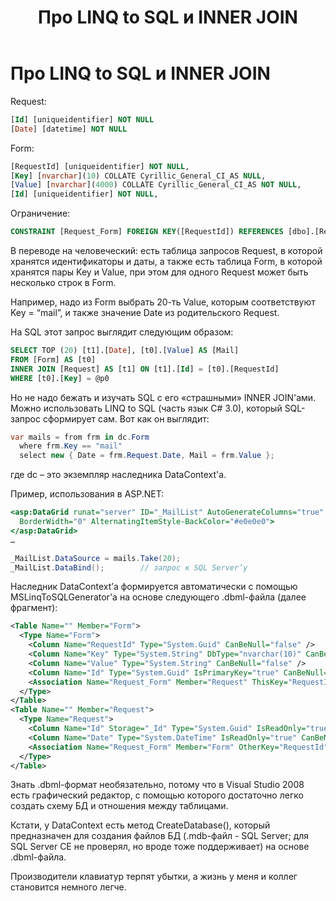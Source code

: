 ﻿---
title: Про LINQ to SQL и INNER JOIN
tags: [linq, sql, dbml, asp, c#]
src: http://mindberg.blogspot.ru/2008/01/linq-to-sql-inner-join.html
---
# Про LINQ to SQL и INNER JOIN
Request:
```sql
[Id] [uniqueidentifier] NOT NULL
[Date] [datetime] NOT NULL
```
Form:
```sql
[RequestId] [uniqueidentifier] NOT NULL,
[Key] [nvarchar](10) COLLATE Cyrillic_General_CI_AS NULL,
[Value] [nvarchar](4000) COLLATE Cyrillic_General_CI_AS NOT NULL,
[Id] [uniqueidentifier] NOT NULL,
```
Ограничение:
```sql
CONSTRAINT [Request_Form] FOREIGN KEY([RequestId]) REFERENCES [dbo].[Request]([Id])
```
В переводе на человеческий: есть таблица запросов Request, в которой хранятся идентификаторы и даты, а также есть таблица Form, 
в которой хранятся пары Key и Value, при этом для одного Request может быть несколько строк в Form.

Например, надо из Form выбрать 20-ть Value, которым соответствуют Key = “mail”, и также значение Date из родительского Request.

На SQL этот запрос выглядит следующим образом:
```sql
SELECT TOP (20) [t1].[Date], [t0].[Value] AS [Mail]
FROM [Form] AS [t0]
INNER JOIN [Request] AS [t1] ON [t1].[Id] = [t0].[RequestId]
WHERE [t0].[Key] = @p0
```
Но не надо бежать и изучать SQL с его «страшными» INNER JOIN'ами. Можно использовать LINQ to SQL (часть язык C# 3.0), который SQL-запрос сформирует сам. Вот как он выглядит:
```c#
var mails = from frm in dc.Form
  where frm.Key == "mail"
  select new { Date = frm.Request.Date, Mail = frm.Value };
```
где dc – это экземпляр наследника DataContext'а. 

Пример, использования в ASP.NET:
```asp
<asp:DataGrid runat="server" ID="_MailList" AutoGenerateColumns="true" Width="100%"
  BorderWidth="0" AlternatingItemStyle-BackColor="#e0e0e0">
</asp:DataGrid>
…
```
```c#
_MailList.DataSource = mails.Take(20);
_MailList.DataBind();        // запрос к SQL Server’у
```
Наследник DataContext’а формируется автоматически с помощью MSLinqToSQLGenerator'а на основе следующего .dbml-файла (далее фрагмент):
```xml
<Table Name="" Member="Form">
  <Type Name="Form">
    <Column Name="RequestId" Type="System.Guid" CanBeNull="false" />
    <Column Name="Key" Type="System.String" DbType="nvarchar(10)" CanBeNull="false" />
    <Column Name="Value" Type="System.String" CanBeNull="false" />
    <Column Name="Id" Type="System.Guid" IsPrimaryKey="true" CanBeNull="false" />
    <Association Name="Request_Form" Member="Request" ThisKey="RequestId" Type="Request" IsForeignKey="true" />
  </Type>
</Table>
<Table Name="" Member="Request">
  <Type Name="Request">
    <Column Name="Id" Storage="_Id" Type="System.Guid" IsReadOnly="true" IsPrimaryKey="true" CanBeNull="false" />
    <Column Name="Date" Type="System.DateTime" IsReadOnly="true" CanBeNull="false" />
    <Association Name="Request_Form" Member="Form" OtherKey="RequestId" Type="Form" />
  </Type>
</Table>
```
Знать .dbml-формат необязательно, потому что в Visual Studio 2008 есть графический редактор, с помощью которого достаточно легко создать схему БД и отношения между таблицами.

Кстати, у DataContext есть метод CreateDatabase(), который предназначен для создания файлов БД (.mdb-файл  - SQL Server; для SQL Server CE не проверял, но вроде тоже поддерживает) на основе .dbml-файла.

Производители клавиатур терпят убытки, а жизнь у меня и коллег становится немного легче.

